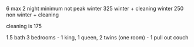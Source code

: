 

6 max
2 night minimum not peak winter
325 winter + cleaning winter
250 non winter + cleaning

cleaning is 175



1.5 bath
3 bedrooms - 1 king, 1 queen, 2 twins (one room) - 1 pull out couch









